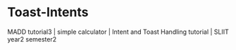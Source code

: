 # Toast-Intents
MADD tutorial3 | simple calculator | Intent and Toast Handling tutorial | SLIIT year2 semester2
